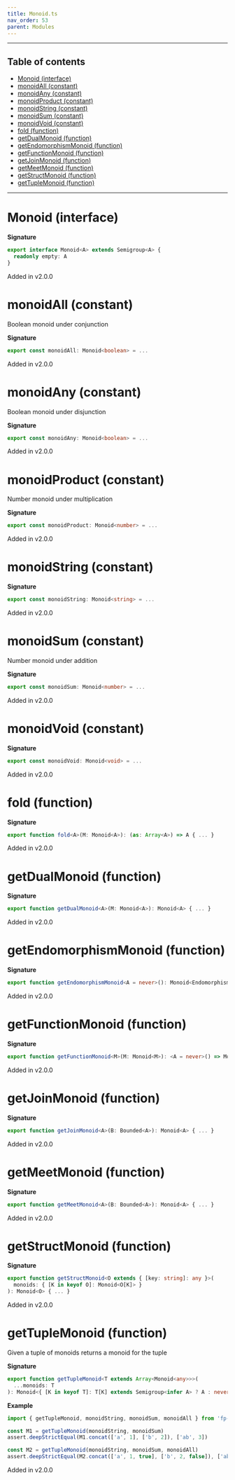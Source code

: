 ```yaml
---
title: Monoid.ts
nav_order: 53
parent: Modules
---
```


---

<h2 class="text-delta">Table of contents</h2>

- [Monoid (interface)](#monoid-interface)
- [monoidAll (constant)](#monoidall-constant)
- [monoidAny (constant)](#monoidany-constant)
- [monoidProduct (constant)](#monoidproduct-constant)
- [monoidString (constant)](#monoidstring-constant)
- [monoidSum (constant)](#monoidsum-constant)
- [monoidVoid (constant)](#monoidvoid-constant)
- [fold (function)](#fold-function)
- [getDualMonoid (function)](#getdualmonoid-function)
- [getEndomorphismMonoid (function)](#getendomorphismmonoid-function)
- [getFunctionMonoid (function)](#getfunctionmonoid-function)
- [getJoinMonoid (function)](#getjoinmonoid-function)
- [getMeetMonoid (function)](#getmeetmonoid-function)
- [getStructMonoid (function)](#getstructmonoid-function)
- [getTupleMonoid (function)](#gettuplemonoid-function)

---

# Monoid (interface)

**Signature**

```ts
export interface Monoid<A> extends Semigroup<A> {
  readonly empty: A
}
```

Added in v2.0.0

# monoidAll (constant)

Boolean monoid under conjunction

**Signature**

```ts
export const monoidAll: Monoid<boolean> = ...
```

Added in v2.0.0

# monoidAny (constant)

Boolean monoid under disjunction

**Signature**

```ts
export const monoidAny: Monoid<boolean> = ...
```

Added in v2.0.0

# monoidProduct (constant)

Number monoid under multiplication

**Signature**

```ts
export const monoidProduct: Monoid<number> = ...
```

Added in v2.0.0

# monoidString (constant)

**Signature**

```ts
export const monoidString: Monoid<string> = ...
```

Added in v2.0.0

# monoidSum (constant)

Number monoid under addition

**Signature**

```ts
export const monoidSum: Monoid<number> = ...
```

Added in v2.0.0

# monoidVoid (constant)

**Signature**

```ts
export const monoidVoid: Monoid<void> = ...
```

Added in v2.0.0

# fold (function)

**Signature**

```ts
export function fold<A>(M: Monoid<A>): (as: Array<A>) => A { ... }
```

Added in v2.0.0

# getDualMonoid (function)

**Signature**

```ts
export function getDualMonoid<A>(M: Monoid<A>): Monoid<A> { ... }
```

Added in v2.0.0

# getEndomorphismMonoid (function)

**Signature**

```ts
export function getEndomorphismMonoid<A = never>(): Monoid<Endomorphism<A>> { ... }
```

Added in v2.0.0

# getFunctionMonoid (function)

**Signature**

```ts
export function getFunctionMonoid<M>(M: Monoid<M>): <A = never>() => Monoid<(a: A) => M> { ... }
```

Added in v2.0.0

# getJoinMonoid (function)

**Signature**

```ts
export function getJoinMonoid<A>(B: Bounded<A>): Monoid<A> { ... }
```

Added in v2.0.0

# getMeetMonoid (function)

**Signature**

```ts
export function getMeetMonoid<A>(B: Bounded<A>): Monoid<A> { ... }
```

Added in v2.0.0

# getStructMonoid (function)

**Signature**

```ts
export function getStructMonoid<O extends { [key: string]: any }>(
  monoids: { [K in keyof O]: Monoid<O[K]> }
): Monoid<O> { ... }
```

Added in v2.0.0

# getTupleMonoid (function)

Given a tuple of monoids returns a monoid for the tuple

**Signature**

```ts
export function getTupleMonoid<T extends Array<Monoid<any>>>(
  ...monoids: T
): Monoid<{ [K in keyof T]: T[K] extends Semigroup<infer A> ? A : never }> { ... }
```

**Example**

```ts
import { getTupleMonoid, monoidString, monoidSum, monoidAll } from 'fp-ts/lib/Monoid'

const M1 = getTupleMonoid(monoidString, monoidSum)
assert.deepStrictEqual(M1.concat(['a', 1], ['b', 2]), ['ab', 3])

const M2 = getTupleMonoid(monoidString, monoidSum, monoidAll)
assert.deepStrictEqual(M2.concat(['a', 1, true], ['b', 2, false]), ['ab', 3, false])
```

Added in v2.0.0
